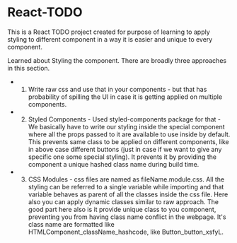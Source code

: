 # React-TODO
This is a React TODO project created for purpose of learning to apply styling to different component in a way it is easier and unique to every component.

Learned about Styling the component. There are broadly three approaches in this section.

- 1. Write raw css and use that in your components - but that has probability of spilling the UI in case it is getting applied on multiple components.

- 2. Styled Components - Used styled-components package for that - We basically have to write our styling inside the special component where all the props passed to it are available to use inside by default. This prevents same class to be applied on different components, like in above case different buttons (just in case if we want to give any specific one some special styling). It prevents it by providing the component a unique hashed class name during build time.

- 3. CSS Modules - css files are named as fileName.module.css. All the styling can be referred to a single variable while importing and that variable behaves as parent of all the classes inside the css file. Here also you can apply dynamic classes similar to raw approach. The good part here also is it provide unique class to you component, preventing you from having class name conflict in the webpage. It's class name are formatted like HTMLComponent_className_hashcode, like Button_button_xsfyL.
